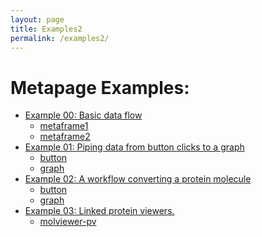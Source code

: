 ```yaml
---
layout: page
title: Examples2
permalink: /examples2/
---
```


<h1>Metapage Examples:</h1>
<ul>
	<li>
		<a href="example00-basic/index.html">Example 00: Basic data flow</a>
		<ul>
			<li><a href="example00-basic/iframe1/index.html">metaframe1</a></li>
			<li><a href="example00-basic/iframe2/index.html">metaframe2</a></li>
		</ul>
	</li>
	<li>
		<a href="example01-updategraph/index.html">Example 01: Piping data from button clicks to a graph</a>
		<ul>
			<li><a href="example01-updategraph/button/index.html">button</a></li>
			<li><a href="example01-updategraph/graph/index.html">graph</a></li>
		</ul>
	</li>
	<li>
		<a href="example02-workflow-convert-pdb/index.html">Example 02: A workflow converting a protein molecule</a>
		<ul>
			<li><a href="example02-workflow-convert-pdb/input-button/index.html">button</a></li>
			<li><a href="example02-workflow-convert-pdb/molviewer-pv/index.html">graph</a></li>
		</ul>
	</li>
	<li>
		<a href="example03-linked-molecule-viewers/index.html">Example 03: Linked protein viewers.</a>
		<ul>
			<li><a href="example02-workflow-convert-pdb/molviewer-pv/index.html">molviewer-pv</a></li>
		</ul>
	</li>


</ul>

